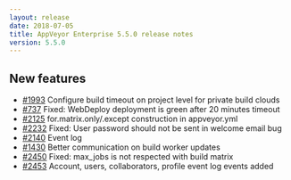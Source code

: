 ```yaml
---
layout: release
date: 2018-07-05
title: AppVeyor Enterprise 5.5.0 release notes
version: 5.5.0
---
```


## New features

* [#1993](https://github.com/appveyor/ci/issues/1993) Configure build timeout on project level for private build clouds
* [#737](https://github.com/appveyor/ci/issues/737) Fixed: WebDeploy deployment is green after 20 minutes timeout
* [#2125](https://github.com/appveyor/ci/issues/2125) for.matrix.only/.except construction in appveyor.yml
* [#2232](https://github.com/appveyor/ci/issues/2232) Fixed: User password should not be sent in welcome email bug
* [#2140](https://github.com/appveyor/ci/issues/2140) Event log
* [#1430](https://github.com/appveyor/ci/issues/1430) Better communication on build worker updates
* [#2450](https://github.com/appveyor/ci/issues/2450) Fixed: max_jobs is not respected with build matrix
* [#2453](https://github.com/appveyor/ci/issues/2453) Account, users, collaborators, profile event log events added